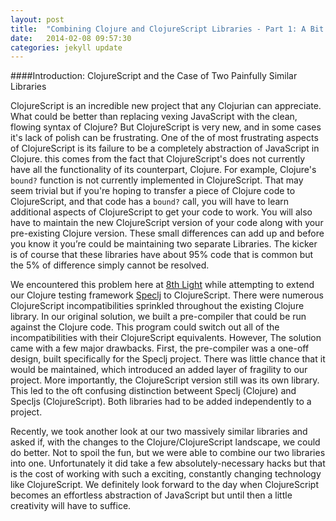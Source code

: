 ```yaml
---
layout: post
title:  "Combining Clojure and ClojureScript Libraries - Part 1: A Bit Of Context"
date:   2014-02-08 09:57:30
categories: jekyll update
---
```


[8thLight]: https://8thlight.com
[speclj]:    https://github.com/slagyr/speclj 

####Introduction: ClojureScript and the Case of Two Painfully Similar Libraries

  ClojureScript is an incredible new project that any Clojurian can appreciate.  What could be better than replacing vexing JavaScript with the clean, flowing syntax of Clojure?  But ClojureScript is very new, and in some cases it's lack of polish can be frustrating.  One of the of most frustrating aspects of ClojureScript is its failure to be a completely abstraction of JavaScript in Clojure.  this comes from the fact that ClojureScript's does not currently have all the functionality of its counterpart, Clojure.  For example, Clojure's `bound?` function is not currently implemented in ClojureScript.  That may seem trivial but if you're hoping to transfer a piece of Clojure code to ClojureScript, and that code has a `bound?` call, you will have to learn additional aspects of ClojureScript to get your code to work.  You will also have to maintain the new ClojureScript version of your code along with your pre-existing Clojure version.  These small differences can add up and before you know it you’re could be maintaining two separate Libraries.  The kicker is of course that these libraries have about 95% code that is common but the 5% of difference simply cannot be resolved.

We encountered this problem here at [8th Light][8thLight] while attempting to extend our Clojure testing framework [Speclj] to ClojureScript.  There were numerous ClojureScript incompatibilities sprinkled throughout the existing Clojure library.  In our original solution, we built a pre-compiler that could be run against the Clojure code. This program could switch out all of the incompatibilities with their ClojureScript equivalents.  However, The solution came with a few major drawbacks.  First, the pre-compiler was a one-off design, built specifically for the Speclj project.  There was little chance that it would be maintained, which introduced an added layer of fragility to our project.  More importantly, the ClojureScript version still was its own library.  This led to the oft confusing distinction betweent Speclj (Clojure) and Specljs (ClojureScript).  Both libraries had to be added independently to a project.   

Recently, we took another look at our two massively similar libraries and asked if, with the changes to the Clojure/ClojureScript landscape, we could do better.   Not to spoil the fun, but we were able to combine our two libraries into one.  Unfortunately it did take a few absolutely-necessary hacks but that is the cost of working with such a exciting, constantly changing technology like ClojureScript.  We definitely look forward to the day when ClojureScript becomes an effortless abstraction of JavaScript but until then a little creativity will have to suffice.
